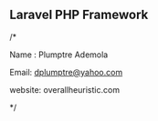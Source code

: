 ## Laravel PHP Framework


/*

Name : Plumptre Ademola

Email: dplumptre@yahoo.com

website: overallheuristic.com



*/
